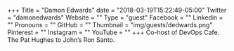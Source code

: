 +++
Title = "Damon Edwards"
date = "2018-03-19T15:22:49-05:00"
Twitter = "damonedwards"
Website = ""
Type = "guest"
Facebook = ""
Linkedin = ""
Pronouns = ""
GitHub = ""
Thumbnail = "img/guests/dedwards.png"
Pinterest = ""
Instagram = ""
YouTube = ""
+++
Co-host of DevOps Cafe. The Pat Hughes to John’s Ron Santo.
